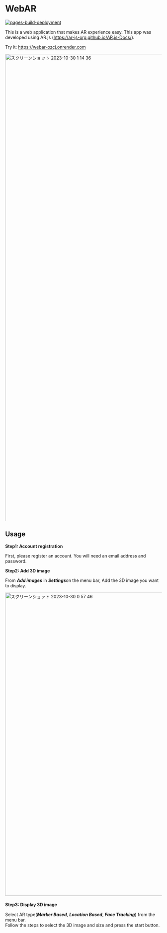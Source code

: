 # WebAR
[![pages-build-deployment](https://github.com/yk0112/WebAR/actions/workflows/pages/pages-build-deployment/badge.svg?branch=main)](https://github.com/yk0112/WebAR/actions/workflows/pages/pages-build-deployment)

This is a web application that makes AR experience easy. 
This app was developed using AR.js (https://ar-js-org.github.io/AR.js-Docs/).

Try it: https://webar-ozcj.onrender.com


<img width="1503" alt="スクリーンショット 2023-10-30 1 14 36" src="https://github.com/yk0112/WebAR/assets/130746469/15cb7388-70f7-430c-9aeb-3b830e27f89a">


## Usage

**Step1: Account registration**   

 First, please register an account. You will need an email address and password.

**Step2: Add 3D image**

From ***Add images*** in ***Settings***on the menu bar, Add the 3D image you want to display.

<img width="975" alt="スクリーンショット 2023-10-30 0 57 46" src="https://github.com/yk0112/WebAR/assets/130746469/48d94979-e404-4420-8065-d5d98c86f023">　　

**Step3: Display 3D image**　　

Select AR type(***Marker Based***, ***Location Based***, ***Face Tracking***) from the menu bar.  
Follow the steps to select the 3D image and size and press the start button.
